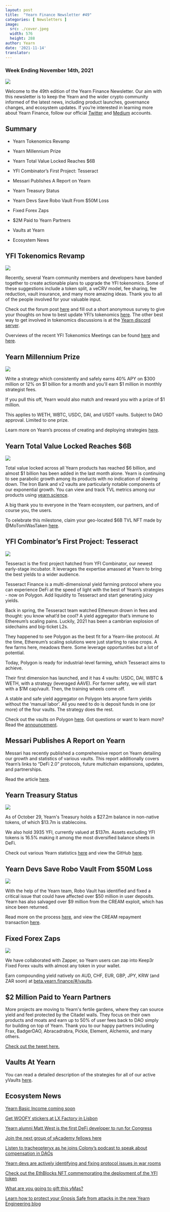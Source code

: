 ```yaml
---
layout: post
title:  "Yearn Finance Newsletter #49"
categories: [ Newsletters ]
image:
  src: ./cover.jpeg
  width: 576
  height: 288
author: Yearn
date: '2021-11-14'
translator:
---
```



### Week Ending November 14th, 2021

![](/_posts/_newsletters/Yearn-Finance-Newsletter-49/cover.jpeg?w=880&h=440)

Welcome to the 49th edition of the Yearn Finance Newsletter. Our aim with this newsletter is to keep the Yearn and the wider crypto community informed of the latest news, including product launches, governance changes, and ecosystem updates. If you’re interested in learning more about Yearn Finance, follow our official [Twitter](https://twitter.com/iearnfinance) and [Medium](https://medium.com/iearn) accounts.

## Summary

-   Yearn Tokenomics Revamp

-   Yearn Millennium Prize

-   Yearn Total Value Locked Reaches $6B

-   YFI Combinator’s First Project: Tesseract

-   Messari Publishes A Report on Yearn

-   Yearn Treasury Status

-   Yearn Devs Save Robo Vault From $50M Loss

-   Fixed Forex Zaps

-   $2M Paid to Yearn Partners

-   Vaults at Yearn

-   Ecosystem News


## YFI Tokenomics Revamp

![](/_posts/_newsletters/Yearn-Finance-Newsletter-49/image2.jpg?w=690&h=472)

Recently, several Yearn community members and developers have banded together to create actionable plans to upgrade the YFI tokenomics. Some of these suggestions include a token split, a veCRV model, fee sharing, fee reduction, vault insurance, and many more amazing ideas. Thank you to all of the people involved for your valuable input.

Check out the forum post [here](https://gov.yearn.finance/t/call-for-ideas-yfi-tokenomics-revamp/11573/1) and fill out a short anonymous survey to give your thoughts on how to best update YFI’s tokenomics [here](https://twitter.com/wot_is_goin_on/status/1457051296909959171?s=21). The other best way to get involved in tokenomics discussions is at the [Yearn discord server](https://discord.com/invite/A7VwrCCWDu).

Overviews of the recent YFI Tokenomics Meetings can be found [here](https://www.notion.so/Tokenomics-Event-4942f645a4a546669996fcc945403776) and [here](https://docs.google.com/document/d/1Xz_0Yi1LwdZZh2ry50v4w94qc-2h5QTiNkJpVF17daI/edit).

## Yearn Millennium Prize

![](/_posts/_newsletters/Yearn-Finance-Newsletter-49/image3.jpg?w=686&h=457)

Write a strategy which consistently and safely earns 40% APY on $300 million or 12% on $1 billion for a month and you'll earn $1 million in monthly strategist fees.

If you pull this off, Yearn would also match and reward you with a prize of $1 million.

This applies to WETH, WBTC, USDC, DAI, and USDT vaults. Subject to DAO approval. Limited to one prize.

Learn more on Yearn’s process of creating and deploying strategies [here](https://twitter.com/flashfish0x/status/1460246273488044036?s=21).

## Yearn Total Value Locked Reaches $6B

![](/_posts/_newsletters/Yearn-Finance-Newsletter-49/image4.jpg?w=1456&h=1092)

Total value locked across all Yearn products has reached $6 billion, and almost $1 billion has been added in the last month alone. Yearn is continuing to see parabolic growth among its products with no indication of slowing down. The Iron Bank and v2 vaults are particularly notable components of our exponential growth. You can view and track TVL metrics among our products using [yearn.science](https://yearn.science/). 

A big thank you to everyone in the Yearn ecosystem, our partners, and of course you, the users.

To celebrate this milestone, claim your geo-located $6B TVL NFT made by @MoTomiWasTaken [here](https://6b-pill.glitch.me/).

## YFI Combinator’s First Project: Tesseract

![](/_posts/_newsletters/Yearn-Finance-Newsletter-49/image5.jpg?w=876&h=1280)

Tesseract is the first project hatched from YFI Combinator, our newest early-stage incubator. It leverages the expertise amassed at Yearn to bring the best yields to a wider audience.

Tesseract Finance is a multi-dimensional yield farming protocol where you can experience DeFi at the speed of light with the best of Yearn’s strategies - now on Polygon. Add liquidity to Tesseract and start generating juicy yields.

Back in spring, the Tesseract team watched Ethereum drown in fees and thought: you know what’d be cool? A yield aggregator that’s immune to Ethereum’s scaling pains. Luckily, 2021 has been a cambrian explosion of sidechains and big-ticket L2s. 

They happened to see Polygon as the best fit for a Yearn-like protocol. At the time, Ethereum’s scaling solutions were just starting to raise crops. A few farms here, meadows there. Some leverage opportunities but a lot of potential.

Today, Polygon is ready for industrial-level farming, which Tesseract aims to achieve. 

Their first dimension has launched, and it has 4 vaults: USDC, DAI, WBTC & WETH, with a strategy (leveraged AAVE). For farmer safety, we will start with a $1M cap/vault. Then, the training wheels come off.

A stable and safe yield aggregator on Polygon lets anyone farm yields without the ‘manual labor’. All you need to do is deposit funds in one (or more) of the four vaults. The strategy does the rest.

Check out the vaults on Polygon [here](https://tesr.finance/#/). Got questions or want to learn more? Read the [announcement](https://medium.com/tesseract-finance/the-genesis-of-tesseract-finance-9b73400a05b1).

## Messari Publishes A Report on Yearn

Messari has recently published a comprehensive report on Yearn detailing our growth and statistics of various vaults. This report additionally covers Yearn’s links to “DeFi 2.0” protocols, future multichain expansions, updates, and partnerships. 

Read the article [here](https://messari.io/article/yearning-for-yearn).

## Yearn Treasury Status

![](/_posts/_newsletters/Yearn-Finance-Newsletter-49/image6.jpg?w=1456&h=538)

As of October 29, Yearn's Treasury holds a $27.2m balance in non-native tokens, of which $13.7m is stablecoins. 

We also hold 3935 YFI, currently valued at $137m. Assets excluding YFI tokens is 16.5% making it among the most diversified balance sheets in DeFi.

Check out various Yearn statistics [here](https://yearn.vision/) and view the GitHub [here](https://github.com/BobTheBuidler/yearn-exporter/tree/treasury).

## Yearn Devs Save Robo Vault From $50M Loss

![](/_posts/_newsletters/Yearn-Finance-Newsletter-49/image7.jpg?w=1432&h=894)

With the help of the Yearn team, Robo Vault has identified and fixed a critical issue that could have affected over $50 million in user deposits. Yearn has also salvaged over $9 million from the CREAM exploit, which has since been returned.

Read more on the process [here](https://medium.com/@RoboVault/post-mortem-next-steps-3556820b7470), and view the CREAM repayment transaction [here](https://twitter.com/iearnfinance/status/1453681370698502148).

## Fixed Forex Zaps

![](/_posts/_newsletters/Yearn-Finance-Newsletter-49/image8.jpg?w=686&h=654)

We have collaborated with Zapper, so Yearn users can zap into Keep3r Fixed Forex vaults with almost any token in your wallet. 

Earn compounding yield natively on AUD, CHF, EUR, GBP, JPY, KRW (and ZAR soon) at [beta.yearn.finance/#/vaults](http://beta.yearn.finance/#/vaults).

## $2 Million Paid to Yearn Partners

More projects are moving to Yearn's fertile gardens, where they can source yield and feel protected by the Citadel walls. They focus on their own products and moats and earn up to 50% of user fees back to DAO simply for building on top of Yearn. Thank you to our happy partners including Frax, BadgerDAO, Abracadrabra, Pickle, Element, Alchemix, and many others.

[Check out the tweet here.](https://twitter.com/iearnfinance/status/1456736892376989697?s=21)

## Vaults At Yearn

You can read a detailed description of the strategies for all of our active yVaults [here](https://medium.com/yearn-state-of-the-vaults/the-vaults-at-yearn-9237905ffed3).

## Ecosystem News

[Yearn Basic Income coming soon](https://twitter.com/0x7171/status/1451584344213135392)

[Get WOOFY stickers at LX Factory in Lisbon](https://twitter.com/saltyfacu/status/1450786439306924036)

[Yearn alumni Matt West is the first DeFi developer to run for Congress](https://twitter.com/CoinDesk/status/1450218098246701056)

[Join the next group of yAcademy fellows here](https://twitter.com/iearnfinance/status/1450561465463672832)

[Listen to tracheopteryx as he joins Colony’s podcast to speak about compensation in DAOs](https://twitter.com/joincolony/status/1450159578268807169)

[Yearn devs are actively identifying and fixing protocol issues in war rooms](https://twitter.com/iearnfinance/status/1454092767580327938)

[Check out the EthBlocks NFT commemorating the deployment of the YFI token](https://twitter.com/iearnfinance/status/1459238290394009600?s=21)

[What are you going to gift this yMas?](https://twitter.com/y___gift/status/1459947639299051524?s=21)

[Learn how to protect your Gnosis Safe from attacks in the new Yearn Engineering blog](https://mirror.xyz/yearn-finance-engineering.eth/9uInM_sCrogPBs5qkFSNF6qe-32-0XLN5bty5wKLVqU)
